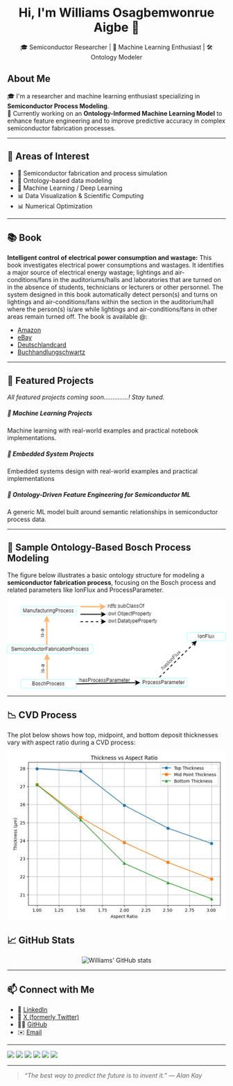 <h1 align="center">Hi, I'm Williams Osagbemwonrue Aigbe 👋</h1>

<p align="center">
  🎓 Semiconductor Researcher | 🧠 Machine Learning Enthusiast | 🛠️ Ontology Modeler
</p>

## About Me
🎓 I'm a researcher and machine learning enthusiast specializing in **Semiconductor Process Modeling**.  
🔬 Currently working on an **Ontology-Informed Machine Learning Model** to enhance feature engineering and to improve predictive accuracy in complex semiconductor fabrication processes.

---

## 🧠 Areas of Interest
- 🧪 Semiconductor fabrication and process simulation
- 🧬 Ontology-based data modeling
- 🤖 Machine Learning / Deep Learning
- 📊 Data Visualization & Scientific Computing
- 📊 Numerical Optimization

---

## 📚 Book 
**Intelligent control of electrical power consumption and wastage:** This book investigates electrical power consumptions and wastages. It identifies a major source of electrical energy wastage; lightings and air-conditions/fans in the auditoriums/halls and laboratories that are turned on in the absence of students, technicians or lecturers or other personnel. The system designed in this book automatically detect person(s) and turns on lightings and air-conditions/fans within the section in the auditorium/hall where the person(s) is/are while lightings and air-conditions/fans in other areas remain turned off. The book is available @:

- [Amazon](https://www.amazon.com/Intelligent-control-electrical-consumption-wastage/dp/3330329580)
- [eBay](https://www.ebay.de/itm/405755130418?_trkparms=amclksrc%3DITM%26aid%3D1110018%26algo%3DHOMESPLICE.COMPLISTINGS%26ao%3D1%26asc%3D283843%2C284137%26meid%3D3197ee563fd4471985391c8ed50eba63%26pid%3D101196%26rk%3D1%26rkt%3D12%26sd%3D235910695939%26itm%3D405755130418%26pmt%3D1%26noa%3D0%26pg%3D2332490%26algv%3DCompVIDesktopATF2V6UpdateRankerECPM&_trksid=p2332490.c101196.m2219&itmprp=cksum%3A4057551304183197ee563fd4471985391c8ed50eba63%7Cenc%3AAQAKAAABECAtTAKb32WQhubqvpN9OWUXn4zHd5BwRSzD4HdEbgs3d5tce0YEjN9MEPDdx2RbXvzCj126%252Bb%252BLoveI4zcEoSfqKj8MHj28Eu26fEi7DpEkOff%252ByPVzvxjyBo6urXlf%252BqLem5X71hJzz1urvx5GQLhhv%252BewX1059RhW%252FWCwhxyaugM6WgePG4gG4W4PLWDJwOoK7ERqDK4Ga4ZTl3ZV8Iw78LiTL%252FlLt2vrtxJN289Huob4C0lEbJ%252FB8I7lwyxF5Hqg0zXGnk9RJD41H6%252FhQ6OmU0uOKzjZB0TfVMYbuER6OOSmlId5WL6GnXFADbfOwhUW5rhXhsaaYmgwq1WGkEIpryJd0G%252FjOloCo3DzhswZ%7Campid%3APL_CLK%7Cclp%3A2332490&epid=20042167356&itmmeta=01JRTAXGHMPZP5XET14CVZ38QD) 
- [Deutschlandcard](https://www.deutschlandcard.de/preisvergleich/p/9783330329584?asInline=1)
- [Buchhandlungschwartz](https://www.buchhandlungschwartz.de/shop/naturwissenschaften-medizin-informatik-technik/technik/elektronik-elektrotechnik-nachrichtentechnik/intelligent-control-of-electrical-power-consumption-and-wastage/)
---

## 📂 Featured Projects
*All featured projects coming soon..............! Stay tuned.*
##### 🔹 Machine Learning Projects
Machine learning with real-world examples and practical notebook implementations.
##### 🔹 Embedded System Projects
Embedded systems design with real-world examples and practical implementations
##### 🔹 Ontology-Driven Feature Engineering for Semiconductor ML
A generic ML model built around semantic relationships in semiconductor process data.

---

## 🧠 Sample Ontology-Based Bosch Process Modeling 

The figure below illustrates a basic ontology structure for modeling a **semiconductor fabrication process**, focusing on the Bosch process and related parameters like IonFlux and ProcessParameter.

<p align="center">
  <img src="Example of Ontology.png" width="600"/>
</p>

---

## 📉 CVD Process

The plot below shows how top, midpoint, and bottom deposit thicknesses vary with aspect ratio during a CVD process:

<p align="center">
  <img src="Deposit Thickness vs Aspect Ratio.jpg" width="600"/>
</p>


## 📈 GitHub Stats

<p align="center">
  <img src="https://github-readme-stats.vercel.app/api?username=williamsaigbe&show_icons=true&theme=default" alt="Williams' GitHub stats" />
</p>

---

## 📫 Connect with Me

- 💼 [LinkedIn](https://www.linkedin.com/in/williamsaigbe)
- 🤝 [X (formerly Twitter)](https://twitter.com/@williamsOaigbe)
- 🧑‍💻 [GitHub](https://github.com/williamsaigbe)
- ✉️ [Email](*williamz.aigbe@gmail.com*)

---

<img src="https://img.shields.io/badge/Python-3776AB?style=flat&logo=python&logoColor=white"/>
<img src="https://img.shields.io/badge/Jupyter-F37626?style=flat&logo=jupyter&logoColor=white"/>
<img src="https://img.shields.io/badge/NumPy-013243?style=flat&logo=numpy&logoColor=white"/>
<img src="https://img.shields.io/badge/scikit--learn-F7931E?style=flat&logo=scikit-learn&logoColor=white"/>
<img src="https://img.shields.io/badge/GitHub-181717?style=flat&logo=github&logoColor=white"/>
<img src="https://img.shields.io/badge/LaTeX-008080?style=flat&logo=latex&logoColor=white"/>

---

> *“The best way to predict the future is to invent it.” — Alan Kay*
